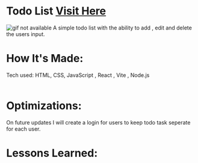 <div id="header" >
 <h1  class="heading-element" dir="auto">Todo List <a href="https://fladev-todo-list.netlify.app/">Visit Here</a></h1>
 <img src="https://i.imgur.com/yjXyPc5.gif" alt="gif not available">
  A simple todo list with the ability to add , edit and delete the users input.
</div>

<div id="header" >
 <h1 class="heading-element" dir="auto">How It's Made:</h1>
 Tech used: HTML, CSS, JavaScript , React , Vite , Node.js<br/><br/>

</div>


<div id="header" >
 <h1 class="heading-element" dir="auto">Optimizations:</h1>
  On future updates I will create a login for users to keep todo task seperate for each user.
</div>

<div id="header">
 <h1 class="heading-element" dir="auto">Lessons Learned:</h1>

</div>
